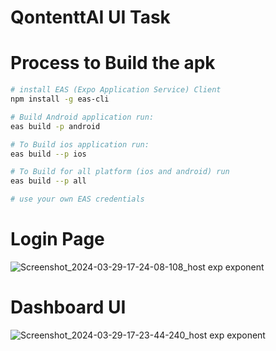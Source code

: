 # QontenttAI UI Task

# Process to Build the apk 
```sh
# install EAS (Expo Application Service) Client
npm install -g eas-cli

# Build Android application run:
eas build -p android

# To Build ios application run:
eas build --p ios

# To Build for all platform (ios and android) run
eas build --p all

# use your own EAS credentials

```

# Login Page
![Screenshot_2024-03-29-17-24-08-108_host exp exponent](https://github.com/Ankitsharma991/QontenttAI/assets/92421133/76877e35-97db-47d8-b54b-c1e6165af8aa)

# Dashboard UI
![Screenshot_2024-03-29-17-23-44-240_host exp exponent](https://github.com/Ankitsharma991/QontenttAI/assets/92421133/ca7fad2d-bbc8-4e69-a44c-f602801ae659)

